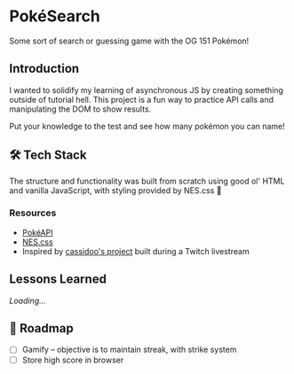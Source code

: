 # PokéSearch

Some sort of search or guessing game with the OG 151 Pokémon!

## Introduction

I wanted to solidify my learning of asynchronous JS by creating something outside of tutorial hell. This project is a fun way to practice API calls and manipulating the DOM to show results.

Put your knowledge to the test and see how many pokémon you can name!

## 🛠 Tech Stack

The structure and functionality was built from scratch using good ol' HTML and vanilla JavaScript, with styling provided by NES.css 👾

### Resources

- [PokéAPI](https://pokeapi.co/)
- [NES.css](https://github.com/nostalgic-css/NES.css)
- Inspired by [cassidoo's project](https://github.com/cassidoo/typing-game) built during a Twitch livestream

## Lessons Learned

_Loading..._

## 🚧 Roadmap

- [ ] Gamify – objective is to maintain streak, with strike system
- [ ] Store high score in browser
